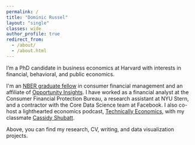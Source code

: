 ```yaml
---
permalink: /
title: "Dominic Russel"
layout: "single"
classes: wide
author_profile: true
redirect_from: 
  - /about/
  - /about.html
---
```


I’m a PhD candidate in business economics at Harvard with interests in financial, behavioral, and public economics.

I'm an [NBER graduate fellow](https://www.nber.org/programs-projects/projects-and-centers/fellowships-consumer-financial-management/graduate-student-fellowships-consumer-financial-management-fellows) in consumer financial management and an affiliate of [Opportunity Insights](https://opportunityinsights.org/). I have worked as a financial analyst at the Consumer Financial Protection Bureau, a research assistant at NYU Stern, and a contractor with the Core Data Science team at Facebook. I also co-host a lighthearted economics podcast, [Technically Economics](https://rss.com/podcasts/technically-economics/), with my classmate [Cassidy Shubatt](https://cshubatt.github.io/).

Above, you can find my research, CV, writing, and data visualization projects.